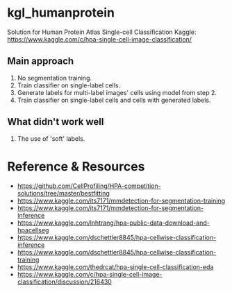 # kgl_humanprotein
Solution for Human Protein Atlas Single-cell Classification Kaggle: https://www.kaggle.com/c/hpa-single-cell-image-classification/

## Main approach

1. No segmentation training.
2. Train classifier on single-label cells.
3. Generate labels for multi-label images' cells using model from step 2.
4. Train classifier on single-label cells and cells with generated labels.

## What didn't work well

1. The use of 'soft' labels.  

# Reference & Resources

- https://github.com/CellProfiling/HPA-competition-solutions/tree/master/bestfitting
- https://www.kaggle.com/its7171/mmdetection-for-segmentation-training
- https://www.kaggle.com/its7171/mmdetection-for-segmentation-inference
- https://www.kaggle.com/lnhtrang/hpa-public-data-download-and-hpacellseg
- https://www.kaggle.com/dschettler8845/hpa-cellwise-classification-inference
- https://www.kaggle.com/dschettler8845/hpa-cellwise-classification-training
- https://www.kaggle.com/thedrcat/hpa-single-cell-classification-eda
- https://www.kaggle.com/c/hpa-single-cell-image-classification/discussion/216430
